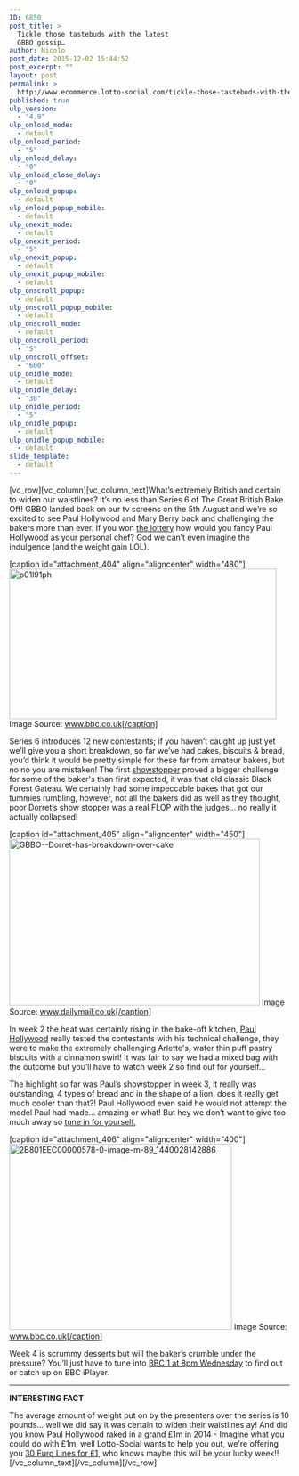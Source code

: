 ```yaml
---
ID: 6850
post_title: >
  Tickle those tastebuds with the latest
  GBBO gossip…
author: Nicolo
post_date: 2015-12-02 15:44:52
post_excerpt: ""
layout: post
permalink: >
  http://www.ecommerce.lotto-social.com/tickle-those-tastebuds-with-the-latest-gbbo-gossip/
published: true
ulp_version:
  - "4.9"
ulp_onload_mode:
  - default
ulp_onload_period:
  - "5"
ulp_onload_delay:
  - "0"
ulp_onload_close_delay:
  - "0"
ulp_onload_popup:
  - default
ulp_onload_popup_mobile:
  - default
ulp_onexit_mode:
  - default
ulp_onexit_period:
  - "5"
ulp_onexit_popup:
  - default
ulp_onexit_popup_mobile:
  - default
ulp_onscroll_popup:
  - default
ulp_onscroll_popup_mobile:
  - default
ulp_onscroll_mode:
  - default
ulp_onscroll_period:
  - "5"
ulp_onscroll_offset:
  - "600"
ulp_onidle_mode:
  - default
ulp_onidle_delay:
  - "30"
ulp_onidle_period:
  - "5"
ulp_onidle_popup:
  - default
ulp_onidle_popup_mobile:
  - default
slide_template:
  - default
---
```

[vc_row][vc_column][vc_column_text]<span style="font-weight: 400;">What’s extremely British and certain to widen our waistlines? It’s no less than Series 6 of The Great British Bake Off! GBBO landed back on our tv screens on the 5th August and we’re so excited to see Paul Hollywood and Mary Berry back and challenging the bakers more than ever. If you won <a href="/win-lottery-syndicates/?OL=8&amp;TP1=blog&amp;TP2=&amp;IP=&amp;Prosub_ID=2090&amp;a_bid=9f7cc6b8">the lottery</a> how would you fancy Paul Hollywood as your personal chef? God we can’t even imagine the indulgence (and the weight gain LOL).</span>

<!--more-->

[caption id="attachment_404" align="aligncenter" width="480"]<a href="http://news-lotto-social.s3.amazonaws.com/news/wp-content/uploads/2015/08/p01l91ph.jpg"><img class="wp-image-404 size-full" src="http://news-lotto-social.s3.amazonaws.com/news/wp-content/uploads/2015/08/p01l91ph.jpg" alt="p01l91ph" width="480" height="270" /></a> Image Source: www.bbc.co.uk[/caption]

Series 6 introduces 12 new contestants; if you haven’t caught up just yet we’ll give you a short breakdown, so far we’ve had cakes, biscuits &amp; bread, you’d think it would be pretty simple for these far from amateur bakers, but no no you are mistaken! The first <a href="/win-lottery-syndicates/?OL=8&amp;TP1=blog&amp;TP2=&amp;IP=&amp;Prosub_ID=2090&amp;a_bid=9f7cc6b8">showstopper</a> proved a bigger challenge for some of the baker's than first expected, it was that old classic Black Forest Gateau. We certainly had some impeccable bakes that got our tummies rumbling, however, not all the bakers did as well as they thought, poor Dorret’s show stopper was a real FLOP with the judges… no really it actually collapsed!

[caption id="attachment_405" align="aligncenter" width="450"]<a href="http://news-lotto-social.s3.amazonaws.com/news/wp-content/uploads/2015/08/GBBO-Dorret-has-breakdown-over-cake.png"><img class="wp-image-405" src="http://news-lotto-social.s3.amazonaws.com/news/wp-content/uploads/2015/08/GBBO-Dorret-has-breakdown-over-cake-300x200.png" alt="GBBO--Dorret-has-breakdown-over-cake" width="450" height="299" /></a> Image Source: www.dailymail.co.uk[/caption]

In week 2 the heat was certainly rising in the bake-off kitchen, <a href="/win-lottery-syndicates/?OL=8&amp;TP1=blog&amp;TP2=&amp;IP=&amp;Prosub_ID=2090&amp;a_bid=9f7cc6b8">Paul Hollywood</a> really tested the contestants with his technical challenge, they were to make the extremely challenging Arlette's, wafer thin puff pastry biscuits with a cinnamon swirl! It was fair to say we had a mixed bag with the outcome but you’ll have to watch week 2 so find out for yourself...

The highlight so far was Paul’s showstopper in week 3, it really was outstanding, 4 types of bread and in the shape of a lion, does it really get much cooler than that?! Paul Hollywood even said he would not attempt the model Paul had made… amazing or what! But hey we don’t want to give too much away so <a href="/win-lottery-syndicates/?OL=8&amp;TP1=blog&amp;TP2=&amp;IP=&amp;Prosub_ID=2090&amp;a_bid=9f7cc6b8">tune in for yourself.</a>

[caption id="attachment_406" align="aligncenter" width="400"]<a href="http://news-lotto-social.s3.amazonaws.com/news/wp-content/uploads/2015/08/2B801EEC00000578-0-image-m-89_1440028142886.jpg"><img class="wp-image-406" src="http://news-lotto-social.s3.amazonaws.com/news/wp-content/uploads/2015/08/2B801EEC00000578-0-image-m-89_1440028142886-300x250.jpg" alt="2B801EEC00000578-0-image-m-89_1440028142886" width="400" height="334" /></a> Image Source: www.bbc.co.uk[/caption]

Week 4 is scrummy desserts but will the baker’s crumble under the pressure? You’ll just have to tune into <a href="/win-lottery-syndicates/?OL=8&amp;TP1=blog&amp;TP2=&amp;IP=&amp;Prosub_ID=2090&amp;a_bid=9f7cc6b8">BBC 1 at 8pm Wednesday</a> to find out or catch up on BBC iPlayer.

------------------------------------------------------

<strong>INTERESTING FACT</strong>

The average amount of weight put on by the presenters over the series is 10 pounds... well we did say it was certain to widen their waistlines ay! And did you know Paul Hollywood raked in a grand £1m in 2014 - Imagine what you could do with £1m, well Lotto-Social wants to help you out, we're offering you <a href="http://www.lotto-social.com/enter-details-for-lottery-syndicate-membership?OL=8&amp;TP1=blog&amp;TP2=&amp;IP=&amp;Prosub_ID=2090&amp;a_bid=9f7cc6b8" target="_blank">30 Euro Lines for £1</a>, who knows maybe this will be your lucky week!![/vc_column_text][/vc_column][/vc_row]